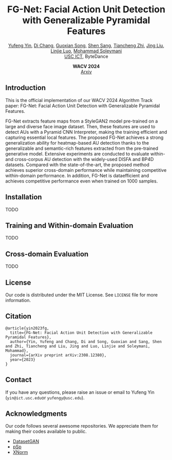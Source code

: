 <div align="center">
  <h1 align="center">FG-Net: Facial Action Unit Detection with Generalizable Pyramidal Features</h1>

  <p align="center">

<a href="https://yufengyin.github.io/">
    Yufeng Yin</a>,
<a href="https://boese0601.github.io/">
    Di Chang</a>,
<a href="https://guoxiansong.github.io/homepage/index.html">
    Guoxian Song</a>,
<a href="https://ssangx.github.io/">
    Shen Sang</a>,
<a href="https://tiancheng-zhi.github.io/">
    Tiancheng Zhi</a>,
<a href="https://www.jingliu.net/">
    Jing Liu</a>,
<a href="http://linjieluo.com/">
    Linjie Luo</a>,
<a href="https://people.ict.usc.edu/~soleymani/">
    Mohammad Soleymani</a>
<br>
<a href="https://ict.usc.edu/">USC ICT</a>, ByteDance

<strong>WACV 2024</strong>
<br/>
<a href="https://arxiv.org/pdf/2308.12380.pdf">Arxiv</a>
<br/>
</p>
</div>

## Introduction

This is the official implementation of our WACV 2024 Algorithm Track paper: FG-Net: Facial Action Unit Detection with Generalizable Pyramidal Features.

FG-Net extracts feature maps from a StyleGAN2 model pre-trained on a large and diverse face image dataset. Then, these features are used to detect AUs with a Pyramid CNN Interpreter, making the training efficient and capturing essential local features. The proposed FG-Net achieves a strong generalization ability for heatmap-based AU detection thanks to the generalizable and semantic-rich features extracted from the pre-trained generative model. Extensive experiments are conducted to evaluate within- and cross-corpus AU detection with the widely-used DISFA and BP4D datasets. Compared with the state-of-the-art, the proposed method achieves superior cross-domain performance while maintaining competitive within-domain performance. In addition, FG-Net is dataefficient and achieves competitive performance even when trained on 1000 samples.

## Installation
TODO

## Training and Within-domain Evaluation
TODO

## Cross-domain Evaluation
TODO

## License
Our code is distributed under the MIT License. See `LICENSE` file for more information.

## Citation
```
@article{yin2023fg,
  title={FG-Net: Facial Action Unit Detection with Generalizable Pyramidal Features},
  author={Yin, Yufeng and Chang, Di and Song, Guoxian and Sang, Shen and Zhi, Tiancheng and Liu, Jing and Luo, Linjie and Soleymani, Mohammad},
  journal={arXiv preprint arXiv:2308.12380},
  year={2023}
}
```

## Contact
If you have any questions, please raise an issue or email to Yufeng Yin (`yin@ict.usc.edu`or `yufengy@usc.edu`).

## Acknowledgments
Our code follows several awesome repositories. We appreciate them for making their codes available to public.

- [DatasetGAN](https://github.com/nv-tlabs/datasetGAN_release/)
- [pSp](https://github.com/eladrich/pixel2style2pixel)
- [XNorm](https://github.com/ihp-lab/XNorm)
